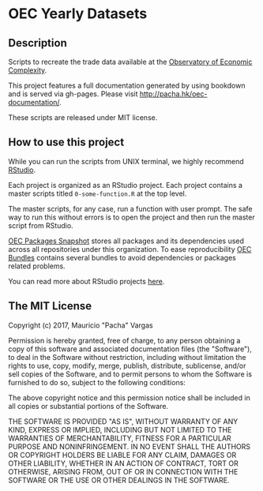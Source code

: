 # OEC Yearly Datasets

## Description

Scripts to recreate the trade data available at the [Observatory of Economic Complexity](http://atlas.media.mit.edu/en/). 

This project features a full documentation generated by using bookdown and is served via gh-pages. Please visit http://pacha.hk/oec-documentation/.

These scripts are released under MIT license.

## How to use this project

While you can run the scripts from UNIX terminal, we highly recommend [RStudio](https://www.rstudio.com/).

Each project is organized as an RStudio project. Each project contains a master scripts titled `0-some-function.R` at the top level.

The master scripts, for any case, run a function with user prompt. The safe way to run this without errors is to open the project and then run the master script from RStudio.

[OEC Packages Snapshot](https://github.com/observatory-economic-complexity/oec-packages-snapshot) stores all packages and its dependencies used across all repositories under this organization. To ease reproducibility [OEC Bundles](https://github.com/observatory-economic-complexity/oec-bundles) contains several bundles to avoid dependencies or packages related problems.

You can read more about RStudio projects [here](https://support.rstudio.com/hc/en-us/articles/200526207-Using-Projects).

## The MIT License

Copyright (c) 2017, Mauricio "Pacha" Vargas

Permission is hereby granted, free of charge, to any person obtaining
a copy of this software and associated documentation files (the
"Software"), to deal in the Software without restriction, including
without limitation the rights to use, copy, modify, merge, publish,
distribute, sublicense, and/or sell copies of the Software, and to
permit persons to whom the Software is furnished to do so, subject to
the following conditions:

The above copyright notice and this permission notice shall be
included in all copies or substantial portions of the Software.

THE SOFTWARE IS PROVIDED "AS IS", WITHOUT WARRANTY OF ANY KIND,
EXPRESS OR IMPLIED, INCLUDING BUT NOT LIMITED TO THE WARRANTIES OF
MERCHANTABILITY, FITNESS FOR A PARTICULAR PURPOSE AND
NONINFRINGEMENT. IN NO EVENT SHALL THE AUTHORS OR COPYRIGHT HOLDERS BE
LIABLE FOR ANY CLAIM, DAMAGES OR OTHER LIABILITY, WHETHER IN AN ACTION
OF CONTRACT, TORT OR OTHERWISE, ARISING FROM, OUT OF OR IN CONNECTION
WITH THE SOFTWARE OR THE USE OR OTHER DEALINGS IN THE SOFTWARE.
